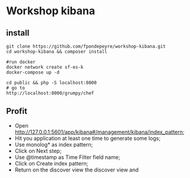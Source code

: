 # Workshop kibana

## install

```
git clone https://github.com/fpondepeyre/workshop-kibana.git
cd workshop-kibana && composer install
```

```
#run docker
docker network create sf-es-k
docker-compose up -d
```

```
cd public && php -S localhost:8000
# go to
http://localhost:8000/grumpy/chef
```

## Profit

-  Open http://127.0.0.1:5601/app/kibana#/management/kibana/index_pattern;
-  Hit you application at least one time to generate some logs;
-  Use monolog* as index pattern;
-  Click on Next step;
-  Use @timestamp as Time Filter field name;
-  Click on Create index pattern;
- Return on the discover view the discover view and 
